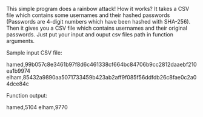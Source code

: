This simple program does a rainbow attack!
How it works?
It takes a CSV file which contains some usernames and their hashed passwords (Passwords are 4-digit numbers which have been hashed with SHA-256).
Then it gives you a CSV file which contains usernames and their original passwords.
Just put your input and ouput csv files path in function arguments.

Sample input CSV file:

hamed,99b057c8e3461b97f8d6c461338cf664bc84706b9cc2812daaebf210ea1b9974
elham,85432a9890aa5071733459b423ab2aff9f085f56ddfdb26c8fae0c2a04dce84c

Function output:

hamed,5104
elham,9770

